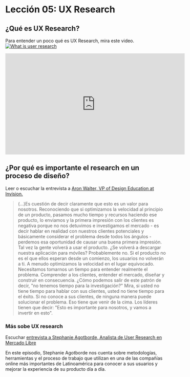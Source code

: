 # Lección 05: UX Research

## ¿Qué es UX Research?

Para entender un poco qué es UX Research, mira este video. [![What is user research]()](https://www.youtube.com/watch?v=tfOTxMPmZRI)


<iframe width="560" height="315" src="https://www.youtube.com/embed/tfOTxMPmZRI?cc_lang_pref=es&cc_load_policy=1" frameborder="0" allowfullscreen></iframe>


## ¿Por qué es importante el research en un proceso de diseño?

Leer o escuchar la entrevista a [Aron Walter, VP of Design Education at Invision.](https://blog.intercom.com/invisions-aarron-walter-on-design-culture/) 

> (...)Es cuestión de decir claramente que esto es un valor para nosotros. Reconociendo que si optimizamos la velocidad al principio de un producto, pasamos mucho tiempo y recursos haciendo ese producto, lo enviamos y la primera impresión con los clientes es negativa porque no nos detuvimos e investigamos el mercado - es decir hablar en realidad con nuestros clientes potenciales y básicamente considerar el problema desde todos los ángulos - perdemos esa oportunidad de causar una buena primera impresión. Tal vez la gente volverá a usar el producto. ¿Se volverá a descargar nuestra aplicación para móviles? Probablemente no. Si el producto no es el que ellos esperan desde un comienzo, los usuarios no volverán a ti.
> A menudo optimizamos la velocidad en el lugar equivocado. Necesitamos tomarnos un tiempo para entender realmente el problema. Comprender a los clientes, entender el mercado, diseñar y construir en consecuencia. ¿Cómo podemos salir de este patrón de decir, "no tenemos tiempo para la investigación?" Mira, si usted no tiene tiempo para hablar con sus clientes, usted no tiene tiempo para el éxito. Si no conoce a sus clientes, de ninguna manera puede solucionar el problema. Eso tiene que venir de la cima. Los líderes tienen que decir: "Esto es importante para nosotros, y vamos a invertir en esto".



### Más sobe UX research 

Escuchar [entrevista a Stephanie Agotborde, Analista de User Research en Mercado Libre](https://ar.ivoox.com/es/02-entrevista-stephanie-agotborde-audios-mp3_rf_13160515_1.html) 

En este episodio, Stephanie Agotborde nos cuenta sobre metodologías, herramientas y el proceso de trabajo que utilizan en una de las compañías online más importantes de Latinoamérica para conocer a sus usuarios y mejorar la experiencia de su producto día a día.





